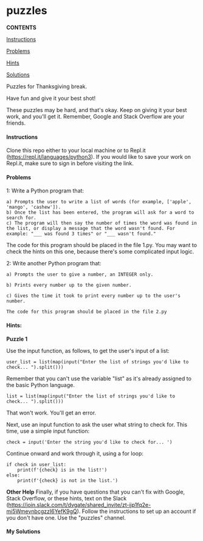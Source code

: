 # puzzles
**CONTENTS**

[Instructions](https://github.com/peternielsen112/puzzles/blob/main/README.md#instructions)

[Problems](https://github.com/peternielsen112/puzzles/blob/main/README.md#problems)

[Hints](https://github.com/peternielsen112/puzzles/blob/main/README.md#hints)

[Solutions](https://github.com/peternielsen112/puzzles/blob/main/README.md#my%20solutions)


Puzzles for Thanksgiving break.

Have fun and give it your best shot!

These puzzles may be hard, and that's okay. Keep on giving it your best work, and you'll get it. Remember, Google and Stack Overflow are your friends.

#### Instructions

Clone this repo either to your local machine or to Repl.it (https://repl.it/languages/python3). If you would like to save your work on Repl.it, make sure to sign in before visiting the link.

#### Problems

1: Write a Python program that:

    a) Prompts the user to write a list of words (for example, ['apple', 'mango', 'cashew']). 
    b) Once the list has been entered, the program will ask for a word to search for.
    c) The program will then say the number of times the word was found in the list, or display a message that the word wasn't found. For example: "___ was found 3 times" or "___ wasn't found."

The code for this program should be placed in the file 1.py. You may want to check the hints on this one, because there's some complicated input logic.



2:  Write another Python program that:

    a) Prompts the user to give a number, an INTEGER only.
    
    b) Prints every number up to the given number.
    
    c) Gives the time it took to print every number up to the user's number.
    
    The code for this program should be placed in the file 2.py


#### Hints:

**Puzzle 1**

Use the input function, as follows, to get the user's input of a list:

    user_list = list(map(input("Enter the list of strings you'd like to check... ").split()))

Remember that you can't use the variable "list" as it's already assigned to the basic Python language.

    list = list(map(input("Enter the list of strings you'd like to check... ").split()))

That won't work. You'll get an error.

Next, use an input function to ask the user what string to check for. This time, use a simple input function:

    check = input('Enter the string you'd like to check for... ')

Continue onward and work through it, using a for loop:

    if check in user_list:
        print(f'{check} is in the list!')
    else:
        print(f'{check} is not in the list.')

**Other Help**
Finally, if you have questions that you can't fix with Google, Stack Overflow, or these hints, text on the Slack (https://join.slack.com/t/dvgate/shared_invite/zt-ijp1fq2e-mi5WmevnbcgzzI6YefK9gQ). Follow the instructions to set up an account if you don't have one. Use the "puzzles" channel.


#### My Solutions
